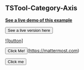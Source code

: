 ## TSTool-Category-Axis

<a href="https://masforce.github.io/test-cdss-git-training-repo/TSTool-Category-Axis/"><b>See a live demo of this example</b></a>

<button onclick="window.location.href = 'http://github.openwaterfoundation.org/owf-lib-viz-highcharts-js/Timeseries/TSTool-Category-Axis/';">See a live version here</button>

[![button]](https://mattermost.com)

<button type="button">Click Me!</button>(https://mattermost.com)

<button name="button" onclick="http://www.google.com">Click me</button>

